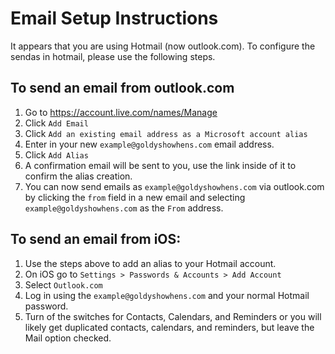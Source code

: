 # Email Setup Instructions

It appears that you are using Hotmail (now outlook.com). To configure the sendas in hotmail, please use the following steps.

## To send an email from outlook.com

1.	Go to https://account.live.com/names/Manage
2.	Click `Add Email`
3.	Click `Add an existing email address as a Microsoft account alias`
4.	Enter in your new `example@goldyshowhens.com` email address.
5.	Click `Add Alias`
6.	A confirmation email will be sent to you, use the link inside of it to confirm the alias creation.
7.	You can now send emails as `example@goldyshowhens.com` via outlook.com by clicking the `from` field in a new email and selecting `example@goldyshowhens.com` as the `From` address.

## To send an email from iOS:

1.	Use the steps above to add an alias to your Hotmail account.
2.	On iOS go to `Settings > Passwords & Accounts > Add Account`
3.	Select `Outlook.com`
4.	Log in using the `example@goldyshowhens.com` and your normal Hotmail password.
5.	Turn of the switches for Contacts, Calendars, and Reminders or you will likely get duplicated contacts, calendars, and reminders, but leave the Mail option checked.

